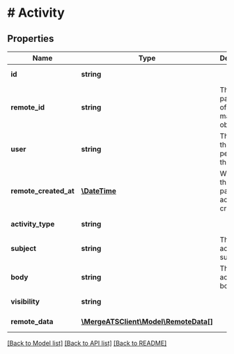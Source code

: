 # # Activity

## Properties

Name | Type | Description | Notes
------------ | ------------- | ------------- | -------------
**id** | **string** |  | [optional] [readonly]
**remote_id** | **string** | The third-party API ID of the matching object. | [optional]
**user** | **string** | The user the performed the action. | [optional]
**remote_created_at** | [**\DateTime**](\DateTime.md) | When the third party&#39;s activity was created. | [optional]
**activity_type** | **string** |  | [optional] [readonly]
**subject** | **string** | The activity&#39;s subject. | [optional]
**body** | **string** | The activity&#39;s body. | [optional]
**visibility** | **string** |  | [optional] [readonly]
**remote_data** | [**\MergeATSClient\Model\RemoteData[]**](RemoteData.md) |  | [optional] [readonly]

[[Back to Model list]](../../README.md#models) [[Back to API list]](../../README.md#endpoints) [[Back to README]](../../README.md)

